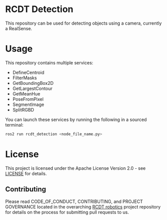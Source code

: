 <!--
SPDX-FileCopyrightText: Alliander N. V.

SPDX-License-Identifier: Apache-2.0
-->

# RCDT Detection

This repository can be used for detecting objects using a camera, currently a RealSense.

# Usage

This repository contains multiple services:
- DefineCentroid
- FilterMasks
- GetBoundingBox2D
- GetLargestContour
- GetMeanHue
- PoseFromPixel
- SegmentImage
- SplitRGBD

You can launch these services by running the following in a sourced terminal:

```bash
ros2 run rcdt_detection <node_file_name.py>
```

# License

This project is licensed under the Apache License Version 2.0 - see [LICENSE](LICENSE) for details.

## Contributing

Please read CODE_OF_CONDUCT, CONTRIBUTING, and PROJECT GOVERNANCE located in the overarching [RCDT robotics](https://github.com/alliander-opensource/rcdt_robotics) project repository for details on the process for submitting pull requests to us. 
